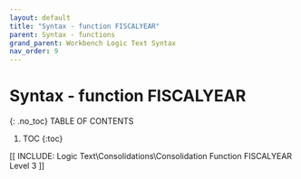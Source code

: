 ```yaml
---
layout: default
title: "Syntax - function FISCALYEAR"
parent: Syntax - functions
grand_parent: Workbench Logic Text Syntax
nav_order: 9
---
```

# Syntax - function FISCALYEAR
{: .no_toc}
TABLE OF CONTENTS 
1. TOC
{:toc}  

 [[ INCLUDE: Logic Text\Consolidations\Consolidation Function FISCALYEAR Level 3 ]]
